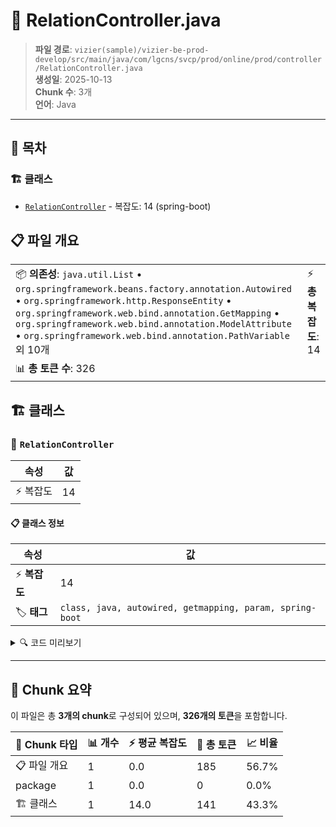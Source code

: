 # 📄 RelationController.java

> **파일 경로**: `vizier(sample)/vizier-be-prod-develop/src/main/java/com/lgcns/svcp/prod/online/prod/controller/RelationController.java`  
> **생성일**: 2025-10-13  
> **Chunk 수**: 3개  
> **언어**: Java
---

## 📑 목차

### 🏗️ 클래스
- [`RelationController`](#class-relationcontroller) - 복잡도: 14 (spring-boot)

## 📋 파일 개요

| | |
|--|--|
| 📦 **의존성**: `java.util.List` • `org.springframework.beans.factory.annotation.Autowired` • `org.springframework.http.ResponseEntity` • `org.springframework.web.bind.annotation.GetMapping` • `org.springframework.web.bind.annotation.ModelAttribute` • `org.springframework.web.bind.annotation.PathVariable` 외 10개 | ⚡ **총 복잡도**: 14 |
| 📊 **총 토큰 수**: 326 |  |



## 🏗️ 클래스

### <a id="class-relationcontroller"></a>🎯 `RelationController`

| 속성 | 값 |
|------|----|
| ⚡ 복잡도 | 14 |



#### 📋 클래스 정보

| 속성 | 값 |
|------|----|
| ⚡ **복잡도** | 14 || 📍 **라인 범위** | 27-27 |
| 🏷️ **태그** | `class, java, autowired, getmapping, param, spring-boot` || 🏗️ **프레임워크** | `spring-boot` |

<details>
<summary>🔍 코드 미리보기</summary>

```java
public class RelationController {
	@Autowired
	private RelationService relationService;
	
	@GetMapping(value = "/offer-relations")
	@Operation(summary = "종속관계 전체 조회 API", description = "상품종속관계 상세정보 전체 리스트 조회")
	public ResponseEntity<List<ProdDpndRelDDto>> retrieveAllProdDpndRelDList(@ModelAttribute ProdDpndRelDDto prodDpndRelDDto) {
		ProdDpndRelDDto request = new ProdDpndRelDDto();
		request.setBaseProdItemCd(prodDpndRelDDto.getBaseProdItemCd());
		request.setTrgtProdItemCd(prodDpndRelDDto.getTrgtProdItemCd());
		request.setDpndRelDivsCd(prodDpndRelDDto.getDpndRelDivsCd());
		List<ProdDpndRelDDto> response = relationService.retrieveAllProdDpndRelDList(request);

		return ResponseEntity.ok(response);	
	}
	
//	@GetMapping(value = "/offercostruct-relations")
//	@Operation(summary = "구성관계 전체 ...
```

**Chunk 정보**
- 🆔 **ID**: `4d9755a06126`
- 📍 **라인**: 27-27
- 📊 **토큰**: 141
- 🏷️ **태그**: `class, java, autowired, getmapping, param...`

</details>

---





## 🧩 Chunk 요약

이 파일은 총 **3개의 chunk**로 구성되어 있으며, **326개의 토큰**을 포함합니다.

| 🧩 Chunk 타입 | 📊 개수 | ⚡ 평균 복잡도 | 📝 총 토큰 | 📈 비율 |
|---------------|--------|-------------|----------|--------|
| 📋 파일 개요 | 1 | 0.0 | 185 | 56.7% |
| package | 1 | 0.0 | 0 | 0.0% |
| 🏗️ 클래스 | 1 | 14.0 | 141 | 43.3% |

